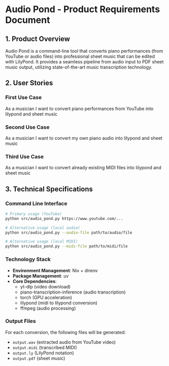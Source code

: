 # Audio Pond - Product Requirements Document

## 1. Product Overview

Audio Pond is a command-line tool that converts piano performances (from YouTube or audio files) into professional sheet music that can be edited with LilyPond. It provides a seamless pipeline from audio input to PDF sheet music output, utilizing state-of-the-art music transcription technology.

## 2. User Stories

### First Use Case

As a musician I want to convert piano performances from YouTube into lilypond and sheet music

### Second Use Case

As a musician I want to convert my own piano audio into lilypond and sheet music

### Third Use Case

As a musician I want to convert already existing MIDI files into lilypond and sheet music

## 3. Technical Specifications

### Command Line Interface

```bash
# Primary usage (YouTube)
python src/audio_pond.py https://www.youtube.com/...

# Alternative usage (local audio)
python src/audio_pond.py --audio-file path/to/audio/file

# Alternative usage (local MIDI)
python src/audio_pond.py --midi-file path/to/midi/file
```

### Technology Stack

- **Environment Management**: Nix + direnv
- **Package Management**: uv
- **Core Dependencies**:
  - yt-dlp (video download)
  - piano-transcription-inference (audio transcription)
  - torch (GPU acceleration)
  - lilypond (midi to lilypond conversion)
  - ffmpeg (audio processing)

### Output Files

For each conversion, the following files will be generated:

- `output.wav` (extracted audio from YouTube video)
- `output.midi` (transcribed MIDI)
- `output.ly` (LilyPond notation)
- `output.pdf` (sheet music)
